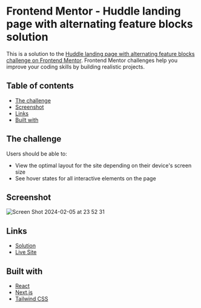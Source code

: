 # Frontend Mentor - Huddle landing page with alternating feature blocks solution

This is a solution to the [Huddle landing page with alternating feature blocks challenge on Frontend Mentor](https://www.frontendmentor.io/challenges/huddle-landing-page-with-alternating-feature-blocks-5ca5f5981e82137ec91a5100). Frontend Mentor challenges help you improve your coding skills by building realistic projects.

## Table of contents

- [The challenge](#the-challenge)
- [Screenshot](#screenshot)
- [Links](#links)
- [Built with](#built-with)

## The challenge

Users should be able to:

- View the optimal layout for the site depending on their device's screen size
- See hover states for all interactive elements on the page

## Screenshot

![Screen Shot 2024-02-05 at 23 52 31](https://github.com/palmeiroerick/huddle-landing-page-with-alternating-feature-blocks/assets/148393698/1e6fb838-6cde-4014-ad24-4b0c16433a77)

## Links

- [Solution](https://github.com/palmeiroerick/huddle-landing-page-with-alternating-feature-blocks)
- [Live Site](https://huddle-landing-page-with-alternating-feature-blocks-gamma-two.vercel.app/)

## Built with

- [React](https://reactjs.org/)
- [Next.js](https://nextjs.org/)
- [Tailwind CSS](https://tailwindcss.com/)
